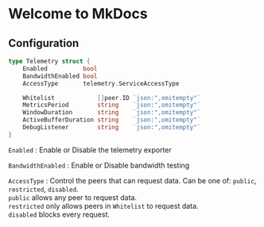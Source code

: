 # Welcome to MkDocs

## Configuration

```go
type Telemetry struct {
	Enabled          bool
	BandwidthEnabled bool
	AccessType       telemetry.ServiceAccessType

	Whitelist            []peer.ID `json:",omitempty"`
	MetricsPeriod        string    `json:",omitempty"`
	WindowDuration       string    `json:",omitempty"`
	ActiveBufferDuration string    `json:",omitempty"`
	DebugListener        string    `json:",omitempty"`
}
```

`Enabled`
:   Enable or Disable the telemetry exporter

`BandwidthEnabled`
:   Enable or Disable bandwidth testing

`AccessType`
:   Control the peers that can request data.
Can be one of: `public`, `restricted`, `disabled`.  
`public` allows any peer to request data.  
`restricted` only allows peers in `Whitelist` to request data.  
`disabled` blocks every request.  
